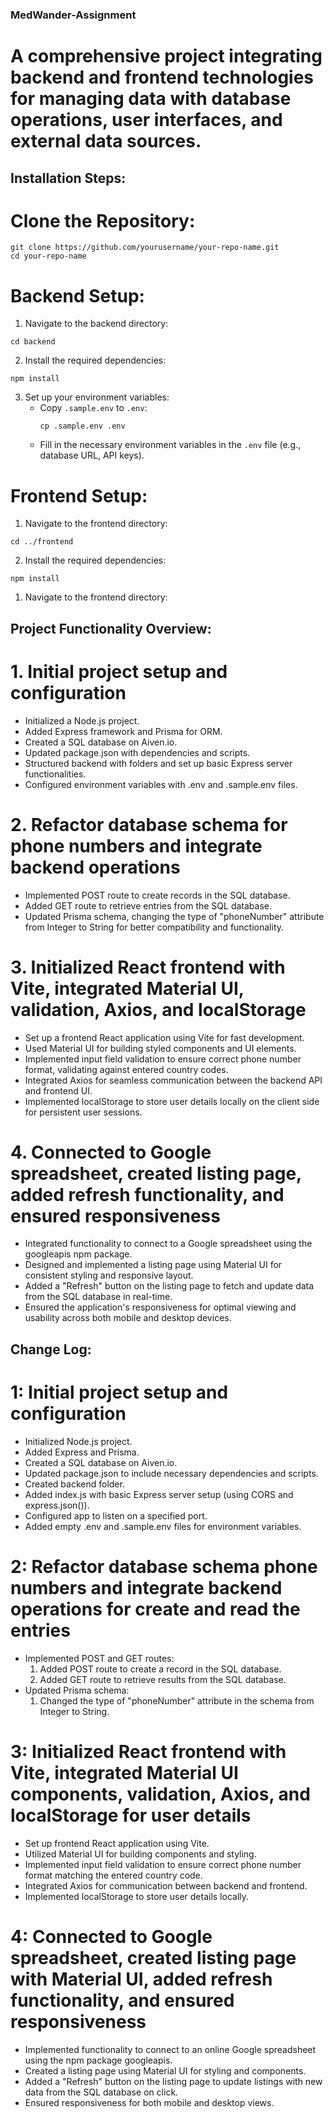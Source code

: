### MedWander-Assignment

# A comprehensive project integrating backend and frontend technologies for managing data with database operations, user interfaces, and external data sources.

## Installation Steps:

# Clone the Repository:

```
git clone https://github.com/yourusername/your-repo-name.git
cd your-repo-name
```

# Backend Setup:

1. Navigate to the backend directory:
```
cd backend
```

2. Install the required dependencies:
```
npm install
```

3. Set up your environment variables:
   - Copy `.sample.env` to `.env`:
     ```
     cp .sample.env .env
     ```
   - Fill in the necessary environment variables in the `.env` file (e.g., database URL, API keys).

# Frontend Setup:

1. Navigate to the frontend directory:
```
cd ../frontend
```

2. Install the required dependencies:
```
npm install
```


1. Navigate to the frontend directory:

## Project Functionality Overview: 

# 1. Initial project setup and configuration

- Initialized a Node.js project.
- Added Express framework and Prisma for ORM.
- Created a SQL database on Aiven.io.
- Updated package.json with dependencies and scripts.
- Structured backend with folders and set up basic Express server functionalities.
- Configured environment variables with .env and .sample.env files.

# 2. Refactor database schema for phone numbers and integrate backend operations

- Implemented POST route to create records in the SQL database.
- Added GET route to retrieve entries from the SQL database.
- Updated Prisma schema, changing the type of "phoneNumber" attribute from Integer to String for better compatibility and functionality.

# 3. Initialized React frontend with Vite, integrated Material UI, validation, Axios, and localStorage

- Set up a frontend React application using Vite for fast development.
- Used Material UI for building styled components and UI elements.
- Implemented input field validation to ensure correct phone number format, validating against entered country codes.
- Integrated Axios for seamless communication between the backend API and frontend UI.
- Implemented localStorage to store user details locally on the client side for persistent user sessions.

# 4. Connected to Google spreadsheet, created listing page, added refresh functionality, and ensured responsiveness

- Integrated functionality to connect to a Google spreadsheet using the googleapis npm package.
- Designed and implemented a listing page using Material UI for consistent styling and responsive layout.
- Added a "Refresh" button on the listing page to fetch and update data from the SQL database in real-time.
- Ensured the application's responsiveness for optimal viewing and usability across both mobile and desktop devices.

## Change Log:

# 1: Initial project setup and configuration

- Initialized Node.js project.
- Added Express and Prisma.
- Created a SQL database on Aiven.io.
- Updated package.json to include necessary dependencies and scripts.
- Created backend folder.
- Added index.js with basic Express server setup (using CORS and express.json()).
- Configured app to listen on a specified port.
- Added empty .env and .sample.env files for environment variables.

# 2: Refactor database schema phone numbers and integrate backend operations for create and read the entries

- Implemented POST and GET routes:
  1. Added POST route to create a record in the SQL database.
  2. Added GET route to retrieve results from the SQL database.
-  Updated Prisma schema:
   1. Changed the type of "phoneNumber" attribute in the schema from Integer to String.
 
# 3: Initialized React frontend with Vite, integrated Material UI components, validation, Axios, and localStorage for user details

- Set up frontend React application using Vite.
- Utilized Material UI for building components and styling.
- Implemented input field validation to ensure correct phone number format matching the entered country code.
- Integrated Axios for communication between backend and frontend.
- Implemented localStorage to store user details locally.

# 4: Connected to Google spreadsheet, created listing page with Material UI, added refresh functionality, and ensured responsiveness

- Implemented functionality to connect to an online Google spreadsheet using the npm package googleapis.
- Created a listing page using Material UI for styling and components.
- Added a "Refresh" button on the listing page to update listings with new data from the SQL database on click.
- Ensured responsiveness for both mobile and desktop views.

